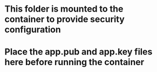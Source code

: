 # This folder is mounted to the container to provide security configuration

# Place the app.pub and app.key files here before running the container
